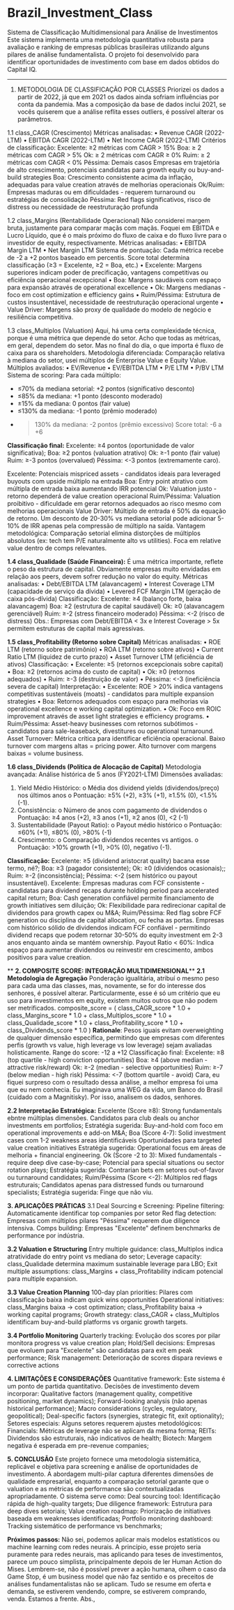 # Brazil_Investment_Class
Sistema de Classificação Multidimensional para Análise de Investimentos
Este sistema implementa uma metodologia quantitativa robusta para avaliação e ranking de empresas públicas brasileiras utilizando alguns pilares de análise fundamentalista. O projeto foi desenvolvido para identificar oportunidades de investimento com base em dados obtidos do Capital IQ.
________________________________________

1. METODOLOGIA DE CLASSIFICAÇÃO POR CLASSES
Priorizei os dados a partir de 2022, já que em 2021 os dados ainda sofriam influências por conta da pandemia. Mas a composição da base de dados inclui 2021, se vocês quiserem que a análise reflita esses outliers, é possível alterar os parâmetros.

1.1 class_CAGR (Crescimento)
Métricas analisadas:
•	Revenue CAGR (2022-LTM)
•	EBITDA CAGR (2022-LTM)
•	Net Income CAGR (2022-LTM)
Critérios de classificação:
Excelente: ≥2 métricas com CAGR > 15%
Boa:       ≥ 2 métricas com CAGR > 5%
Ok:        ≥ 2 métricas com CAGR ≥ 0%
Ruim:      ≥ 2 métricas com CAGR < 0%
Péssima:   Demais casos
Empresas em trajetória de alto crescimento, potenciais candidatas para growth equity ou buy-and-build strategies
Boa: Crescimento consistente acima da inflação, adequadas para value creation através de melhorias operacionais
Ok/Ruim: Empresas maduras ou em dificuldades - requerem turnaround ou estratégias de consolidação
Péssima: Red flags significativos, risco de distress ou necessidade de reestruturação profunda

1.2 class_Margins (Rentabilidade Operacional)
Não considerei margem bruta, justamente para comparar maçãs com maçãs. Foquei em EBITDA e Lucro Líquido, que é o mais próximo do fluxo de caixa e do fluxo livre para o investidor de equity, respectivamente.
Métricas analisadas:
•	EBITDA Margin LTM
•	Net Margin LTM
Sistema de pontuação:
Cada métrica recebe de -2 a +2 pontos baseado em percentis. Score total determina classificação (≥3 = Excelente, ≥2 = Boa, etc.)
•	Excelente: Margens superiores indicam poder de precificação, vantagens competitivas ou eficiência operacional excepcional
•	Boa: Margens saudáveis com espaço para expansão através de operational excellence
•	Ok: Margens medianas - foco em cost optimization e efficiency gains
•	Ruim/Péssima: Estrutura de custos insustentável, necessidade de reestruturação operacional urgente
•	Value Driver: Margens são proxy de qualidade do modelo de negócio e resiliência competitiva.

1.3 class_Multiplos (Valuation)
Aqui, há uma certa complexidade técnica, porque é uma métrica que depende do setor. Acho que todas as métricas, em geral, dependem do setor. Mas no final do dia, o que importa é fluxo de caixa para os shareholders. 
Metodologia diferenciada: Comparação relativa à mediana do setor, usei múltiplos de Enterprise Value e Equity Value.
Múltiplos avaliados:
•	EV/Revenue
•	EV/EBITDA LTM
•	P/E LTM
•	P/BV LTM
Sistema de scoring:
Para cada múltiplo:
- ≤70% da mediana setorial:  +2 pontos (significativo desconto)
- ≤85% da mediana:            +1 ponto  (desconto moderado)
- ±15% da mediana:             0 pontos (fair value)
- ≤130% da mediana:           -1 ponto  (prêmio moderado)
- >130% da mediana:           -2 pontos (prêmio excessivo)
Score total: -6 a +6

**Classificação final:**
Excelente: ≥4 pontos (oportunidade de valor significativa);
Boa: ≥2 pontos (valuation atrativo) 
Ok: ≥-1 ponto (fair value) 
Ruim: ≥-3 pontos (overvalued) 
Péssima: <-3 pontos (extremamente caro).

Excelente: Potenciais mispriced assets - candidatos ideais para leveraged buyouts com upside múltiplo na entrada
Boa: Entry point atrativo com múltipla de entrada baixa aumentando IRR potencial
Ok: Valuation justo - retorno dependerá de value creation operacional
Ruim/Péssima: Valuation proibitivo - dificuldade em gerar retornos adequados ao risco mesmo com melhorias operacionais
Value Driver: Múltiplo de entrada é 50% da equação de retorno. Um desconto de 20-30% vs mediana setorial pode adicionar 5-10% de IRR apenas pela compressão de múltiplo na saída.
Vantagem metodológica: Comparação setorial elimina distorções de múltiplos absolutos (ex: tech tem P/E naturalmente alto vs utilities). Foca em relative value dentro de comps relevantes.

**1.4 class_Qualidade (Saúde Financeira):**
É uma métrica importante, reflete o peso da estrutura de capital. Obviamente empresas muito envidadas em relação aos peers, devem sofrer redução no valor do equity.
Métricas analisadas:
•	Debt/EBITDA LTM (alavancagem)
•	Interest Coverage LTM (capacidade de serviço da dívida)
•	Levered FCF Margin LTM (geração de caixa pós-dívida)
Classificação:
Excelente: ≥4 (balanço forte, baixa alavancagem)
Boa:       ≥2 (estrutura de capital saudável)
Ok:        ≥0 (alavancagem gerenciável)
Ruim:      ≥-2 (stress financeiro moderado)
Péssima:   <-2 (risco de distress)
Obs.: Empresas com Debt/EBITDA < 3x e Interest Coverage > 5x permitem estruturas de capital mais agressivas.

**1.5 class_Profitability (Retorno sobre Capital)**
Métricas analisadas:
•	ROE LTM (retorno sobre patrimônio)
•	ROA LTM (retorno sobre ativos)
•	Current Ratio LTM (liquidez de curto prazo)
•	Asset Turnover LTM (eficiência de ativos)
Classificação:
•	Excelente: ≥5 (retornos excepcionais sobre capital) 
•	Boa: ≥2 (retornos acima do custo de capital) 
•	Ok: ≥0 (retornos adequados) 
•	Ruim: ≥-3 (destruição de valor) 
•	Péssima: <-3 (ineficiência severa de capital)
Interpretação:
•	Excelente: ROE > 20% indica vantagens competitivas sustentáveis (moats) - candidatos para multiple expansion strategies
•	Boa: Retornos adequados com espaço para melhorias via operational excellence e working capital optimization.
•	Ok: Foco em ROIC improvement através de asset light strategies e efficiency programs.
•	Ruim/Péssima: Asset-heavy businesses com retornos subótimos - candidatos para sale-leaseback, divestitures ou operational turnaround.
Asset Turnover: Métrica crítica para identificar eficiência operacional. Baixo turnover com margens altas = pricing power. Alto turnover com margens baixas = volume business.

**1.6 class_Dividends (Política de Alocação de Capital)**
Metodologia avançada: Análise histórica de 5 anos (FY2021-LTM)
Dimensões avaliadas:
1.	Yield Médio Histórico: 
o	Média dos dividend yields (dividendos/preço) nos últimos anos
o	Pontuação: ≥5% (+2), ≥3% (+1), ≥1.5% (0), <1.5% (-1).
2.	Consistência: 
o	Número de anos com pagamento de dividendos
o	Pontuação: ≥4 anos (+2), ≥3 anos (+1), ≥2 anos (0), <2 (-1)
3.	Sustentabilidade (Payout Ratio): 
o	Payout médio histórico
o	Pontuação: ≤60% (+1), ≤80% (0), >80% (-1)
4.	Crescimento: 
o	Comparação dividendos recentes vs antigos.
o	Pontuação: >10% growth (+1), >0% (0), negativo (-1).

**Classificação:**
Excelente: ≥5 (dividend aristocrat quality) bacana esse termo, né?;
Boa:       ≥3 (pagador consistente);
Ok:        ≥0 (dividendos ocasionais);;
Ruim:      ≥-2 (inconsistência);
Péssima:   <-2 (sem histórico ou payout insustentável).
Excelente: Empresas maduras com FCF consistente - candidatas para dividend recaps durante holding period para accelerated capital return;
Boa: Cash generation confiável permite financiamento de growth initiatives sem diluição;
Ok: Flexibilidade para redirecionar capital de dividendos para growth capex ou M&A;
Ruim/Péssima: Red flag sobre FCF generation ou disciplina de capital allocation, ou fecha as portas.
Empresas com histórico sólido de dividendos indicam FCF confiável - permitindo dividend recaps que podem retornar 30-50% do equity investment em 2-3 anos enquanto ainda se mantém ownership.
Payout Ratio < 60%: Indica espaço para aumentar dividendos ou reinvestir em crescimento, ambos positivos para value creation.

**
**2. COMPOSITE SCORE: INTEGRAÇÃO MULTIDIMENSIONAL****
**2.1 Metodologia de Agregação**
Ponderação igualitária, atribuí o mesmo peso para cada uma das classes, mas, novamente, se for do interesse dos senhores, é possível alterar. Particularmente, esse é só um critério que eu uso para investimentos em equity, existem muitos outros que não podem ser metrificados. 
composite_score = (
    class_CAGR_score * 1.0 +
    class_Margins_score * 1.0 +
    class_Multiplos_score * 1.0 +
    class_Qualidade_score * 1.0 +
    class_Profitability_score * 1.0 +
    class_Dividends_score * 1.0
)
**Rationale**: Pesos iguais evitam overweighting de qualquer dimensão específica, permitindo que empresas com diferentes perfis (growth vs value, high leverage vs low leverage) sejam avaliadas holisticamente.
Range do score: -12 a +12
Classificação final:
Excelente: ≥8  (top quartile - high conviction opportunities)
Boa:       ≥4  (above median - attractive risk/reward)
Ok:        ≥-2 (median - selective opportunities)
Ruim:      ≥-7 (below median - high risk)
Péssima:   <-7 (bottom quartile - avoid)
Cara, eu fiquei surpreso com o resultado dessa análise, a melhor empresa foi uma que eu nem conhecia. Eu imaginava uma WEG da vida, um Banco do Brasil (cuidado com a Magnitisky). Por isso, analisem os dados, senhores.

**2.2 Interpretação Estratégica:**
Excelente (Score ≥8): Strong fundamentals ebntre múltiplas dimensões.
Candidatos para club deals ou anchor investments em portfolios;
Estratégia sugerida: Buy-and-hold com foco em operational improvements e add-on M&A;
Boa (Score 4-7): Solid investment cases com 1-2 weakness areas identificáveis
Oportunidades para targeted value creation initiatives
Estratégia sugerida: Operational focus em áreas de melhoria + financial engineering.
Ok (Score -2 to 3): Mixed fundamentals - require deep dive case-by-case;
Potencial para special situations ou sector rotation plays;
Estratégia sugerida: Contrarian bets em setores out-of-favor ou turnaround candidates;
Ruim/Péssima (Score <-2): Múltiplos red flags estruturais;
Candidatos apenas para distressed funds ou turnaround specialists;
Estratégia sugerida: Finge que não viu.

**3. APLICAÇÕES PRÁTICAS**
3.1 Deal Sourcing e Screening: Pipeline filtering: Automaticamente identificar top companies por setor
Red flag detection: Empresas com múltiplos pilares "Péssima" requerem due diligence intensiva.
Comps building: Empresas "Excelente" definem benchmarks de performance por indústria.

**3.2 Valuation e Structuring**
Entry multiple guidance: class_Multiplos indica atratividade do entry point vs mediana do setor;
Leverage capacity: class_Qualidade determina maximum sustainable leverage para LBO;
Exit multiple assumptions: class_Margins + class_Profitability indicam potencial para multiple expansion.

**3.3 Value Creation Planning**
100-day plan priorities: Pilares com classificação baixa indicam quick wins opportunities
Operational initiatives: class_Margins baixa → cost optimization; class_Profitability baixa → working capital programs;
Growth strategy: class_CAGR + class_Multiplos identificam buy-and-build platforms vs organic growth targets.

**3.4 Portfolio Monitoring**
Quarterly tracking: Evolução dos scores por pilar monitora progress vs value creation plan;
Hold/Sell decisions: Empresas que evoluem para "Excelente" são candidatas para exit em peak performance;
Risk management: Deterioração de scores dispara reviews e corrective actions


**4. LIMITAÇÕES E CONSIDERAÇÕES**
Quantitative framework: Este sistema é um ponto de partida quantitativo. Decisões de investimento devem incorporar:
Qualitative factors (management quality, competitive positioning, market dynamics);
Forward-looking analysis (não apenas historical performance);
Macro considerations (cycles, regulatory, geopolitical);
Deal-specific factors (synergies, strategic fit, exit optionality);
Setores especiais: Alguns setores requerem ajustes metodológicos:
Financials: Métricas de leverage não se aplicam da mesma forma;
REITs: Dividendos são estruturais, não indicativos de health;
Biotech: Margem negativa é esperada em pre-revenue companies;

**5. CONCLUSÃO**
Este projeto fornece uma metodologia sistemática, replicável e objetiva para screening e análise de oportunidades de investimento. A abordagem multi-pilar captura diferentes dimensões de qualidade empresarial, enquanto a comparação setorial garante que o valuation e as métricas de performance são contextualizadas apropriadamente.
O sistema serve como:
Deal sourcing tool: Identificação rápida de high-quality targets;
Due diligence framework: Estrutura para deep dives setoriais;
Value creation roadmap: Priorização de initiatives baseada em weaknesses identificadas;
Portfolio monitoring dashboard: Tracking sistemático de performance vs benchmarks;

**Próximos passos:**
Não sei, podemos aplicar mais modelos estatísticos ou machine learning com redes neurais. A princípio, esse projeto seria puramente para redes neurais, mas aplicando para teses de investimentos, parece um pouco simplista, principalmente depois de ler Human Action do Mises. Lembrem-se, não é possível prever a ação humana, olhem o caso da Game Stop, é um business model que não faz sentido e os preceitos de análises fundamentalistas não se aplicam. Tudo se resume em oferta e demanda, se estiverem vendendo, compre, se estiverem comprando, venda. Estamos a frente.
Abs.,

